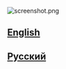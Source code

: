 ![screenshot.png](https://github.com/safinaskar/gavin/raw/master/deobfuscated/screenshot.png)

[English](https://github.com/safinaskar/gavin/blob/master/README-EN.markdown)
-----------------------------------------------------------------------------

[Русский](https://github.com/safinaskar/gavin/blob/master/README-RU.markdown)
-----------------------------------------------------------------------------
